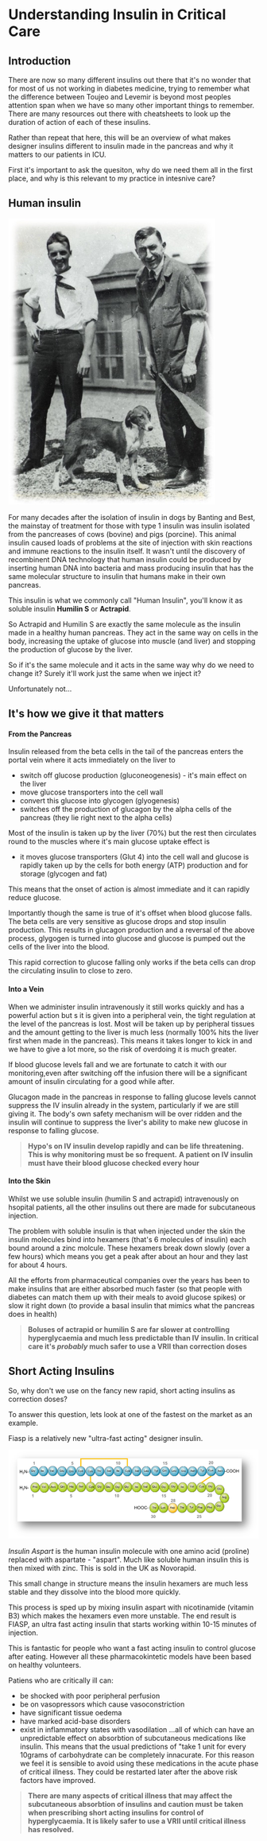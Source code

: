 # Understanding Insulin in Critical Care


## Introduction


There are now so many different insulins out there that it's no wonder that for most of us not working in diabetes medicine, trying to remember what the difference between Toujeo and Levemir is beyond most peoples attention span when we have so many other important things to remember. There are many resources out there with cheatsheets to look up the duration of action of each of these insulins.

Rather than repeat that here, this will be an overview of what makes designer insulins different to insulin made in the pancreas and why it matters to our patients in ICU. 


First it's important to ask the quesiton, why do we need them all in the first place, and why is this relevant to my practice in intesnive care?


## Human insulin

![Banting & Best after their isolation of insulin](/public/Banting&Best.jpg)

For many decades after the isolation of insulin in dogs by Banting and Best, the mainstay of treatment for those with type 1 insulin was insulin isolated from the pancreases of cows (bovine) and pigs (porcine). This animal insulin caused loads of problems at the site of injection with skin reactions and immune reactions to the insulin itself. It wasn't until the discovery of recombinent DNA technology that human insulin could be produced by inserting human DNA into bacteria and mass producing insulin that has the same molecular structure to insulin that humans make in their own pancreas.


This insulin is what we commonly call "Human Insulin", you'll know it as soluble insulin **Humilin S** or **Actrapid**.

So Actrapid and Humilin S are exactly the same molecule as the insulin made in a healthy human pancreas. They act in the same way on cells in the body, increasing the uptake of glucose into muscle (and liver) and stopping the production of glucose by the liver. 

So if it's the same molecule and it acts in the same way why do we need to change it? Surely it'll work just the same when we inject it?


Unfortunately not...


## It's how we give it that matters


#### From the Pancreas

Insulin released from the beta cells in the tail of the pancreas enters the portal vein where it acts immediately on the liver to

* switch off glucose production (gluconeogenesis) - it's main effect on the liver
* move glucose transporters into the cell wall
* convert this glucose into glycogen (glyogenesis)
* switches off the production of glucagon by the alpha cells of the pancreas (they lie right next to the alpha cells)


Most of the insulin is taken up by the liver (70%) but the rest then circulates round to the muscles where it's main glucose uptake effect is

* it moves glucose transporters (Glut 4) into the cell wall and glucose is rapidly taken up by the cells for both energy (ATP) production and for storage (glycogen and fat)


This means that the onset of action is almost immediate and it can rapidly reduce glucose.


Importantly though the same is true of it's offset when blood glucose falls. The beta cells are very sensitive as glucose drops and stop insulin production. This results in glucagon production and a reversal of the above process, glygogen is turned into glucose and glucose is pumped out the cells of the liver into the blood. 

This rapid correction to glucose falling only works if the beta cells can drop the circulating insulin to close to zero.


#### Into a Vein

When we administer insulin intravenously it still works quickly and has a powerful action but s it is given into a peripheral vein, the tight regulation at the level of the pancreas is lost. Most will be taken up by peripheral tissues and the amount getting to the liver is much less (normally 100% hits the liver first when made in the pancreas). This means it takes longer to kick in and we have to give a lot more, so the risk of overdoing it is much greater. 

If blood glucose levels fall and we are fortunate to catch it with our monitoring,even after switching off the infusion there will be a significant amount of insulin circulating for a good while after. 

Glucagon made in the pancreas in response to falling glucose levels cannot suppress the IV insulin already in the system, particularly if we are still giving it. The body's own safety mechanism will be over ridden and the insulin will continue to suppress the liver's ability to make new glucose in response to falling glucose. 



> **Hypo's on IV insulin develop rapidly and can be life threatening. This is why monitoring must be so frequent.**
> **A patient on IV insulin must have their blood glucose checked every hour**


#### Into the Skin

Whilst we use soluble insulin (humilin S and actrapid) intravenously on hsopital patients, all the other insulins out there are made for subcutaneous injection. 

The problem with soluble insulin is that when injected under the skin the insulin molecules bind into hexamers (that's 6 molecules of insulin) each bound around a zinc molcule. These hexamers break down slowly (over a few hours) which means you get a peak after about an hour and they last for about 4 hours.


All the efforts from pharmaceutical companies over the years has been to make insulins that are either absorbed much faster (so that people with diabetes can match them up with their meals to avoid glucose spikes) or slow it right down (to provide a basal insulin that mimics what the pancreas does in health)


> **Boluses of actrapid or humilin S are far slower at controlling hyperglycaemia and much less predictable than IV insulin. In critical care it's *probably* much safer to use a VRII than correction doses**


## Short Acting Insulins

So, why don't we use on the fancy new rapid, short acting insulins as correction doses?

To answer this question, lets look at one of the fastest on the market as an example. 

Fiasp is a relatively new "ultra-fast acting" designer insulin. 

![Insulin Aspart](/public/Aspart.png)

*Insulin Aspart* is the human insulin molecule with one amino acid (proline) replaced with aspartate - "aspart". Much like soluble human insulin this is then mixed with zinc. This is sold in the UK as Novorapid.

This small change in structure means the insulin hexamers are much less stable and they dissolve into the blood more quickly.

This process is sped up by mixing insulin aspart with nicotinamide (vitamin B3) which makes the hexamers even more unstable. The end result is FIASP, an ultra fast acting insulin that starts working within 10-15 minutes of injection. 


This is fantastic for people who want a fast acting insulin to control glucose after eating. However all these pharmacokintetic models have been based on healthy volunteers.

Patiens who are critically ill can:
- be shocked with poor peripheral perfusion
- be on vasopressors which cause vasoconstriction
- have significant tissue oedema
- have marked acid-base disorders
- exist in inflammatory states with vasodilation
...all of which can have an unpredictable effect on absorbtion of subcutaneous medications like insulin. This means that the usual predictions of "take 1 unit for every 10grams of carbohydrate can be completely innacurate. For this reason we feel it is sensible to avoid using these medications in the acute phase of critical illness. They could be restarted later after the above risk factors have improved.


> **There are many aspects of critical illness that may affect the subcutaneous absorbtion of insulins and caution must be taken when prescribing short acting insulins for control of hyperglycaemia. It is likely safer to use a VRII until critical illness has resolved.**








